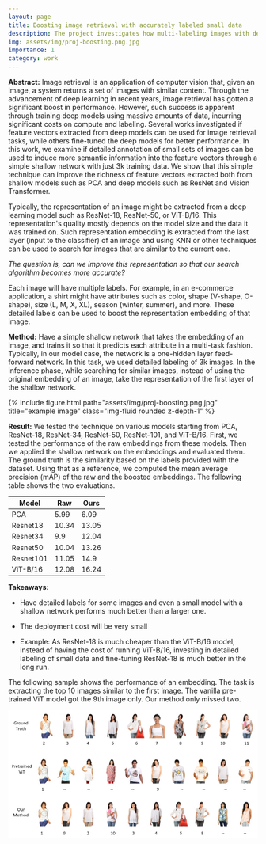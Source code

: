 ```yaml
---
layout: page
title: Boosting image retrieval with accurately labeled small data
description: The project investigates how multi-labeling images with detailed information would boost representation in an image retrieval task, thereby lowering compute need significantly.
img: assets/img/proj-boosting.png.jpg
importance: 1
category: work
---
```


**Abstract:** Image retrieval is an application of computer vision that, given an image, a system returns a set of images with similar content. Through the advancement of deep learning in recent years, image retrieval has gotten a significant boost in performance. However, such success is apparent through training deep models using massive amounts of data, incurring significant costs on compute and labeling. Several works investigated if feature vectors extracted from deep models can be used for image retrieval tasks, while others fine-tuned the deep models for better performance. In this work, we examine if detailed annotation of small sets of images can be used to induce more semantic information into the feature vectors through a simple shallow network with just 3k training data. We show that this simple technique can improve the richness of feature vectors extracted both from shallow models such as PCA and deep models such as ResNet and Vision Transformer. 

Typically, the representation of an image might be extracted from a deep learning model such as ResNet-18, ResNet-50, or ViT-B/16. This representation's quality mostly depends on the model size and the data it was trained on. Such representation embedding is extracted from the last layer (input to the classifier) of an image and using KNN or other techniques can be used to search for images that are similar to the current one.

*The question is, can we improve this representation so that our search algorithm becomes more accurate?*

Each image will have multiple labels. For example, in an e-commerce application, a shirt might have attributes such as color, shape (V-shape, O-shape), size (L, M, X, XL), season (winter, summer), and more. These detailed labels can be used to boost the representation embedding of that image. 

**Method:** Have a simple shallow network that takes the embedding of an image, and trains it so that it predicts each attribute in a multi-task fashion. Typically, in our model case, the network is a one-hidden layer feed-forward network. In this task, we used detailed labeling of 3k images. In the inference phase, while searching for similar images, instead of using the original embedding of an image, take the representation of the first layer of the shallow network.

<div class="row">
    <div class="col-sm mt-3 mt-md-0">
        {% include figure.html path="assets/img/proj-boosting.png.jpg" title="example image" class="img-fluid rounded z-depth-1" %}
    </div>
</div>

**Result:** We tested the technique on various models starting from PCA, ResNet-18, ResNet-34, ResNet-50, ResNet-101, and ViT-B/16. First, we tested the performance of the raw embeddings from these models. Then we applied the shallow network on the embeddings and evaluated them. The ground truth is the similarity based on the labels provided with the dataset. Using that as a reference, we computed the mean average precision (mAP) of the raw and the boosted embeddings. The following table shows the two evaluations.

| Model | Raw | Ours |
| ------ | ---| -----|
|PCA | 5.99 | 6.09 | 
|Resnet18 | 10.34 | 13.05 | 
|Resnet34 | 9.9 | 12.04 | 
|Resnet50 | 10.04 | 13.26 | 
|Resnet101 | 11.05 | 14.9 | 
|ViT-B/16 | 12.08 | 16.24 | 

**Takeaways:**
- Have detailed labels for some images and even a small model with a shallow network performs much better than a larger one. 

- The deployment cost will be very small

- Example: As ResNet-18 is much cheaper than the ViT-B/16 model, instead of having the cost of running ViT-B/16, investing in detailed labeling of small data and fine-tuning ResNet-18 is much better in the long run. 

The following sample shows the performance of an embedding. The task is extracting the top 10 images similar to the first image. The vanilla pre-trained ViT model got the 9th image only. Our method only missed two. 

![shallow model](https://github.com/leobitz/boosting_image_retrieval/blob/main/sample.png?raw=true)
